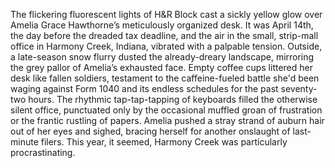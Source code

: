 The flickering fluorescent lights of H&R Block cast a sickly yellow glow over Amelia Grace Hawthorne’s meticulously organized desk.  It was April 14th, the day before the dreaded tax deadline, and the air in the small, strip-mall office in Harmony Creek, Indiana, vibrated with a palpable tension.  Outside, a late-season snow flurry dusted the already-dreary landscape, mirroring the grey pallor of Amelia’s exhausted face.  Empty coffee cups littered her desk like fallen soldiers, testament to the caffeine-fueled battle she'd been waging against Form 1040 and its endless schedules for the past seventy-two hours.  The rhythmic tap-tap-tapping of keyboards filled the otherwise silent office, punctuated only by the occasional muffled groan of frustration or the frantic rustling of papers.  Amelia pushed a stray strand of auburn hair out of her eyes and sighed, bracing herself for another onslaught of last-minute filers. This year, it seemed, Harmony Creek was particularly procrastinating.
